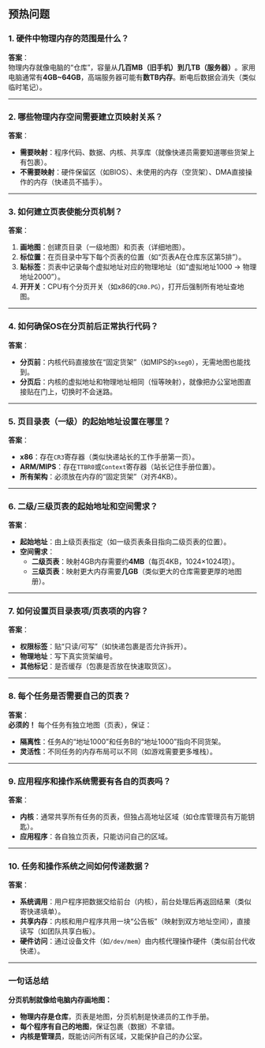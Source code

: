 ## 预热问题
### **1. 硬件中物理内存的范围是什么？​**​

​**​答案​**​：  
物理内存就像电脑的“仓库”，容量从 ​**​几百MB（旧手机）到几TB（服务器）​**​。家用电脑通常有 ​**​4GB~64GB​**​，高端服务器可能有 ​**​数TB内存​**​。断电后数据会消失（类似临时笔记）。

---

### ​**​2. 哪些物理内存空间需要建立页映射关系？​**​

​**​答案​**​：

- ​**​需要映射​**​：程序代码、数据、内核、共享库（就像快递员需要知道哪些货架上有包裹）。
- ​**​不需要映射​**​：硬件保留区（如BIOS）、未使用的内存（空货架）、DMA直接操作的内存（快递员不插手）。

---

### ​**​3. 如何建立页表使能分页机制？​**​

​**​答案​**​：

1. ​**​画地图​**​：创建页目录（一级地图）和页表（详细地图）。
2. ​**​标位置​**​：在页目录中写下每个页表的位置（如“页表A在仓库东区第5排”）。
3. ​**​贴标签​**​：页表中记录每个虚拟地址对应的物理地址（如“虚拟地址1000 → 物理地址2000”）。
4. ​**​开开关​**​：CPU有个分页开关（如x86的`CR0.PG`），打开后强制所有地址查地图。

---

### ​**​4. 如何确保OS在分页前后正常执行代码？​**​

​**​答案​**​：

- ​**​分页前​**​：内核代码直接放在“固定货架”（如MIPS的`kseg0`），无需地图也能找到。
- ​**​分页后​**​：内核的虚拟地址和物理地址相同（恒等映射），就像把办公室地图直接贴在门上，切换时不会迷路。

---

### ​**​5. 页目录表（一级）的起始地址设置在哪里？​**​

​**​答案​**​：

- ​**​x86​**​：存在`CR3`寄存器（类似快递站长的工作手册第一页）。
- ​**​ARM/MIPS​**​：存在`TTBR0`或`Context`寄存器（站长记住手册位置）。
- ​**​所有架构​**​：必须放在内存的“固定货架”（对齐4KB）。

---

### ​**​6. 二级/三级页表的起始地址和空间需求？​**​

​**​答案​**​：

- ​**​起始地址​**​：由上级页表指定（如一级页表条目指向二级页表的位置）。
- ​**​空间需求​**​：
    - ​**​二级页表​**​：映射4GB内存需要约 ​**​4MB​**​（每页4KB，1024×1024项）。
    - ​**​三级页表​**​：映射更大内存需要 ​**​几GB​**​（类似更大的仓库需要更厚的地图册）。

---

### ​**​7. 如何设置页目录表项/页表项的内容？​**​

​**​答案​**​：

- ​**​权限标签​**​：贴“只读/可写”（如快递包裹是否允许拆开）。
- ​**​物理地址​**​：写下真实货架编号。
- ​**​其他标记​**​：是否缓存（包裹是否放在快速取货区）。

---

### ​**​8. 每个任务是否需要自己的页表？​**​

​**​答案​**​：  
​**​必须的！​**​ 每个任务有独立地图（页表），保证：

- ​**​隔离性​**​：任务A的“地址1000”和任务B的“地址1000”指向不同货架。
- ​**​灵活性​**​：不同任务的内存布局可以不同（如游戏需要更多堆栈）。

---

### ​**​9. 应用程序和操作系统需要有各自的页表吗？​**​

​**​答案​**​：

- ​**​内核​**​：通常共享所有任务的页表，但独占高地址区域（如仓库管理员有万能钥匙）。
- ​**​应用程序​**​：各自独立页表，只能访问自己的区域。

---

### ​**​10. 任务和操作系统之间如何传递数据？​**​

​**​答案​**​：

- ​**​系统调用​**​：用户程序把数据交给前台（内核），前台处理后再返回结果（类似寄快递填单）。
- ​**​共享内存​**​：内核和用户程序共用一块“公告板”（映射到双方地址空间），直接读写（如团队共享白板）。
- ​**​硬件访问​**​：通过设备文件（如`/dev/mem`）由内核代理操作硬件（类似前台代收快递）。

---

### ​**​一句话总结​**​

​**​分页机制就像给电脑内存画地图：​**​

- ​**​物理内存是仓库​**​，页表是地图，分页机制是快递员的工作手册。
- ​**​每个程序有自己的地图​**​，保证包裹（数据）不拿错。
- ​**​内核是管理员​**​，既能访问所有区域，又能保护自己的办公室。


##  